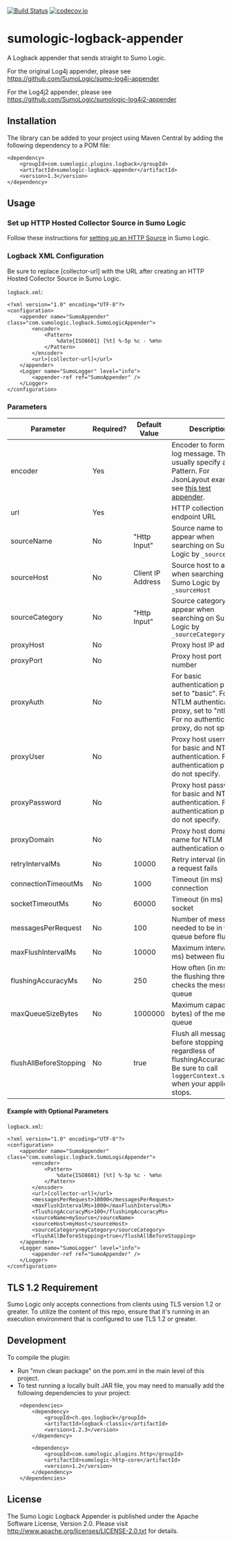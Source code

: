 [![Build Status](https://api.travis-ci.org/SumoLogic/sumologic-logback-appender.svg?branch=master)](https://travis-ci.org/SumoLogic/sumologic-logback-appender)
[![codecov.io](https://codecov.io/github/SumoLogic/sumologic-logback-appender/coverage.svg?branch=master)](https://codecov.io/github/SumoLogic/sumologic-logback-appender?branch=master)

# sumologic-logback-appender

A Logback appender that sends straight to Sumo Logic.

For the original Log4j appender, please see https://github.com/SumoLogic/sumo-log4j-appender

For the Log4j2 appender, please see https://github.com/SumoLogic/sumologic-log4j2-appender

## Installation

The library can be added to your project using Maven Central by adding the following dependency to a POM file:

```
<dependency>
    <groupId>com.sumologic.plugins.logback</groupId>
    <artifactId>sumologic-logback-appender</artifactId>
    <version>1.3</version>
</dependency>
```

## Usage

### Set up HTTP Hosted Collector Source in Sumo Logic

Follow these instructions for [setting up an HTTP Source](http://help.sumologic.com/Send_Data/Sources/HTTP_Source) in Sumo Logic.

### Logback XML Configuration
Be sure to replace [collector-url] with the URL after creating an HTTP Hosted Collector Source in Sumo Logic.

`logback.xml`:

```
<?xml version="1.0" encoding="UTF-8"?>
<configuration>
    <appender name="SumoAppender" class="com.sumologic.logback.SumoLogicAppender">
        <encoder>
            <Pattern>
                %date{ISO8601} [%t] %-5p %c - %m%n
            </Pattern>
        </encoder>
        <url>[collector-url]</url>
    </appender>
    <Logger name="SumoLogger" level="info">
        <appender-ref ref="SumoAppender" />
    </Logger>
</configuration>
```

### Parameters
| Parameter             | Required? | Default Value | Description                                                                                                                                |
|-----------------------|----------|---------------|--------------------------------------------------------------------------------------------------------------------------------------------|
| encoder               | Yes      |               | Encoder to format the log message. This will usually specify a Pattern. For JsonLayout example, see [this test appender](https://github.com/SumoLogic/sumologic-logback-appender/blob/master/src/test/resources/logback.xml#L61).                                                                                      |
| url                   | Yes      |               | HTTP collection endpoint URL                                                                                                               |
| sourceName            | No       | "Http Input"              | Source name to appear when searching on Sumo Logic by `_sourceName`                                                                                                        |
| sourceHost            | No       | Client IP Address              | Source host to appear when searching on Sumo Logic by `_sourceHost`                                                                                                         |
| sourceCategory        | No       | "Http Input"              | Source category to appear when searching on Sumo Logic by `_sourceCategory`                                                                                                         |
| proxyHost             | No       |               | Proxy host IP address                                                                                                                      |
| proxyPort             | No       |               | Proxy host port number                                                                                                                     |
| proxyAuth             | No       |               | For basic authentication proxy, set to "basic". For NTLM authentication proxy, set to "ntlm". For no authentication proxy, do not specify. |
| proxyUser             | No       |               | Proxy host username for basic and NTLM authentication. For no authentication proxy, do not specify.                                        |
| proxyPassword         | No       |               | Proxy host password for basic and NTLM authentication. For no authentication proxy, do not specify.                                        |
| proxyDomain           | No       |               | Proxy host domain name for NTLM authentication only                                                                                        |
| retryIntervalMs         | No       | 10000         | Retry interval (in ms) if a request fails                                                                                                  |
| connectionTimeoutMs     | No       | 1000          | Timeout (in ms) for connection                                                                                                             |
| socketTimeoutMs         | No       | 60000         | Timeout (in ms) for a socket                                                                                                               |
| messagesPerRequest    | No       | 100           | Number of messages needed to be in the queue before flushing                                                                               |
| maxFlushIntervalMs      | No       | 10000         | Maximum interval (in ms) between flushes                                                                                                   |
| flushingAccuracyMs      | No       | 250           | How often (in ms) that the flushing thread checks the message queue                                                                        |
| maxQueueSizeBytes     | No       | 1000000       | Maximum capacity (in bytes) of the message queue
| flushAllBeforeStopping| No       | true         | Flush all messages before stopping regardless of flushingAccuracyMs Be sure to call `loggerContext.stop();` when your application stops.

#### Example with Optional Parameters

`logback.xml`:

```
<?xml version="1.0" encoding="UTF-8"?>
<configuration>
    <appender name="SumoAppender" class="com.sumologic.logback.SumoLogicAppender">
        <encoder>
            <Pattern>
                %date{ISO8601} [%t] %-5p %c - %m%n
            </Pattern>
        </encoder>
        <url>[collector-url]</url>
        <messagesPerRequest>10000</messagesPerRequest>
        <maxFlushIntervalMs>1000</maxFlushIntervalMs>
        <flushingAccuracyMs>100</flushingAccuracyMs>
        <sourceName>mySource</sourceName>
        <sourceHost>myHost</sourceHost>
        <sourceCategory>myCategory</sourceCategory>
        <flushAllBeforeStopping>true</flushAllBeforeStopping>
    </appender>
    <Logger name="SumoLogger" level="info">
        <appender-ref ref="SumoAppender" />
    </Logger>
</configuration>
```

## TLS 1.2 Requirement

Sumo Logic only accepts connections from clients using TLS version 1.2 or greater. To utilize the content of this repo, ensure that it's running in an execution environment that is configured to use TLS 1.2 or greater.

## Development

To compile the plugin:
- Run "mvn clean package" on the pom.xml in the main level of this project.
- To test running a locally built JAR file, you may need to manually add the following dependencies to your project:
```
    <dependencies>
        <dependency>
            <groupId>ch.qos.logback</groupId>
            <artifactId>logback-classic</artifactId>
            <version>1.2.3</version>
        </dependency>

        <dependency>
            <groupId>com.sumologic.plugins.http</groupId>
            <artifactId>sumologic-http-core</artifactId>
            <version>1.2</version>
        </dependency>
    </dependencies>
```

## License

The Sumo Logic Logback Appender is published under the Apache Software License, Version 2.0. Please visit http://www.apache.org/licenses/LICENSE-2.0.txt for details.
